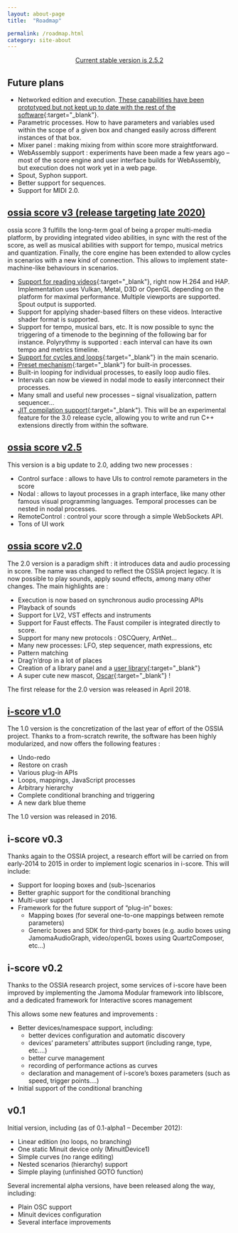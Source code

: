 ```yaml
---
layout: about-page
title:  "Roadmap"

permalink: /roadmap.html
category: site-about
---
```


<p align="center">
<a href="https://github.com/ossia/score/releases/tag/v2.5.2" class="page-button"  target="_blank" >Current stable version is 2.5.2</a>
</p>

<h2>Future plans</h2>

* Networked edition and execution. [These capabilities have been prototyped but not kept up to date with the rest of the software](https://github.com/ossia/iscore-addon-network){:target="_blank"}.
* Parametric processes. How to have parameters and variables used within the scope of a given box and changed easily across different instances of that box.
* Mixer panel : making mixing from within score more straightforward.
* WebAssembly support : experiments have been made a few years ago – most of the score engine and user interface builds for WebAssembly, but execution does not work yet in a web page.
* Spout, Syphon support.
* Better support for sequences.
* Support for MIDI 2.0.

<h2><a href="https://github.com/ossia/score/releases/tag/v3.0.0-alpha1"  target="_blank">ossia score v3 (release targeting late 2020)</a></h2>

ossia score 3 fulfills the long-term goal of being a proper multi-media platform, by providing integrated video abilities, in sync with the rest of the score, as well as musical abilities with support for tempo, musical metrics and quantization. Finally, the core engine has been extended to allow cycles in scenarios with a new kind of connection. This allows to implement state-machine-like behaviours in scenarios.

* [Support for reading videos](https://twitter.com/jcelerie/status/1236809800727617537){:target="_blank"}, right now H.264 and HAP. Implementation uses Vulkan, Metal, D3D or OpenGL depending on the platform for maximal performance. Multiple viewports are supported. Spout output is supported.
* Support for applying shader-based filters on these videos. Interactive shader format is supported.
* Support for tempo, musical bars, etc. It is now possible to sync the triggering of a timenode to the beginning of the following bar for instance. Polyrythmy is supported : each interval can have its own tempo and metrics timeline.
* [Support for cycles and loops](https://twitter.com/jcelerie/status/1245484342274646017){:target="_blank"} in the main scenario.
* [Preset mechanism](https://twitter.com/jcelerie/status/1241774333535666176){:target="_blank"} for built-in processes.
* Built-in looping for individual processes, to easily loop audio files.
* Intervals can now be viewed in nodal mode to easily interconnect their processes.
* Many small and useful new processes – signal visualization, pattern sequencer…
* [JIT compilation support](https://twitter.com/jcelerie/status/1307792769277190147){:target="_blank"}.  This will be an experimental feature for the 3.0 release cycle, allowing you to write and run C++ extensions directly from within the software.

<h2><a href="https://github.com/ossia/score/releases/tag/v2.5.2"  target="_blank">ossia score v2.5</a></h2>

This version is a big update to 2.0, adding two new processes :

* Control surface : allows to have UIs to control remote parameters in the score
* Nodal : allows to layout processes in a graph interface, like many other famous visual programming languages. Temporal processes can be nested in nodal processes.
* RemoteControl : control your score through a simple WebSockets API.
* Tons of UI work

<h2><a href="https://github.com/ossia/score/releases/tag/v2.0.0-a1"  target="_blank">ossia score v2.0</a></h2>

The 2.0 version is a paradigm shift : it introduces data and audio processing in score. The name was changed to reflect the OSSIA project legacy. It is now possible to play sounds, apply sound effects, among many other changes. The main highlights are :

* Execution is now based on synchronous audio processing APIs
* Playback of sounds
* Support for LV2, VST effects and instruments
* Support for Faust effects. The Faust compiler is integrated directly to score.
* Support for many new protocols : OSCQuery, ArtNet…
* Many new processes: LFO, step sequencer, math expressions, etc
* Pattern matching
* Drag’n’drop in a lot of places
* Creation of a library panel and a [user library](https://github.com/ossia/score-user-library){:target="_blank"}
* A super cute new mascot, [Oscar](https://camo.githubusercontent.com/2d6bd98dd127261a5306d0d9c73acf28c63795f7/68747470733a2f2f692e696d6775722e636f6d2f327842574967392e706e67){:target="_blank"} !

The first release for the 2.0 version was released in April 2018.

<h2><a href="https://github.com/ossia/score/releases/tag/v1.0.0-b40"  target="_blank">i-score v1.0 </a></h2>

The 1.0 version is the concretization of the last year of effort of the OSSIA project.
Thanks to a from-scratch rewrite, the software has been highly modularized, and now offers the following features :

* Undo-redo
* Restore on crash
* Various plug-in APIs
* Loops, mappings, JavaScript processes
* Arbitrary hierarchy
* Complete conditional branching and triggering
* A new dark blue theme

The 1.0 version was released in 2016.

<h2>i-score v0.3</h2>

Thanks again to the OSSIA project, a research effort will be carried on from early-2014 to 2015 in order to implement logic scenarios in i-score. This will include:

* Support for looping boxes and (sub-)scenarios
* Better graphic support for the conditional branching
* Multi-user support
* Framework for the future support of “plug-in” boxes:
    * Mapping boxes (for several one-to-one mappings between remote parameters)
    * Generic boxes and SDK for third-party boxes (e.g. audio boxes using JamomaAudioGraph, video/openGL boxes using QuartzComposer, etc…)


<h2>i-score v0.2</h2>

Thanks to the OSSIA research project, some services of i-score have been improved by implementing the Jamoma Modular framework into libIscore, and a dedicated framework for Interactive scores management

This allows some new features and improvements :

* Better devices/namespace support, including:
    * better devices configuration and automatic discovery
    * devices’ parameters’ attributes support (including range, type, etc….)
    * better curve management
    * recording of performance actions as curves
    * declaration and management of i-score’s boxes parameters (such as speed, trigger points….)
* Initial support of the conditional branching

<h2>v0.1</h2>

Initial version, including (as of 0.1-alpha1 – December 2012):

* Linear edition (no loops, no branching)
* One static Minuit device only (MinuitDevice1)
* Simple curves (no range editing)
* Nested scenarios (hierarchy) support
* Simple playing (unfinished GOTO function)

Several incremental alpha versions, have been released along the way, including:

* Plain OSC support
* Minuit devices configuration
* Several interface improvements

